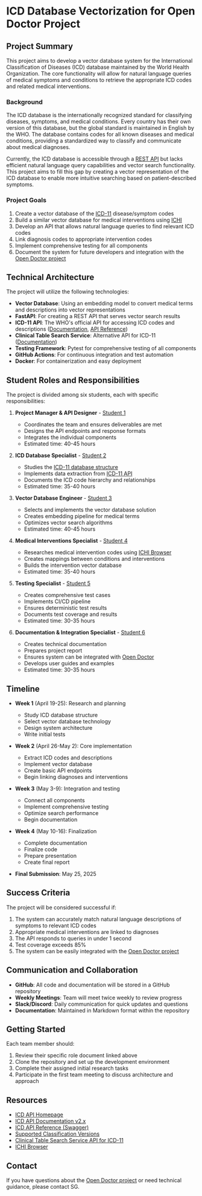 # ICD Database Vectorization for Open Doctor Project

## Project Summary

This project aims to develop a vector database system for the International Classification of Diseases (ICD) database maintained by the World Health Organization. The core functionality will allow for natural language queries of medical symptoms and conditions to retrieve the appropriate ICD codes and related medical interventions.

### Background

The ICD database is the internationally recognized standard for classifying diseases, symptoms, and medical conditions. Every country has their own version of this database, but the global standard is maintained in English by the WHO. The database contains codes for all known diseases and medical conditions, providing a standardized way to classify and communicate about medical diagnoses.

Currently, the ICD database is accessible through a [REST API](https://icd.who.int/icdapi) but lacks efficient natural language query capabilities and vector search functionality. This project aims to fill this gap by creating a vector representation of the ICD database to enable more intuitive searching based on patient-described symptoms.

### Project Goals

1. Create a vector database of the [ICD-11](https://icd.who.int/docs/icd-api/APIDoc-Version2/) disease/symptom codes 
2. Build a similar vector database for medical interventions using [ICHI](https://icd.who.int/dev11/l-ichi/en)
3. Develop an API that allows natural language queries to find relevant ICD codes
4. Link diagnosis codes to appropriate intervention codes
5. Implement comprehensive testing for all components
6. Document the system for future developers and integration with the [Open Doctor project](https://github.com/SEBK4C/OpenDoctor-Spec)

## Technical Architecture

The project will utilize the following technologies:

- **Vector Database**: Using an embedding model to convert medical terms and descriptions into vector representations
- **FastAPI**: For creating a REST API that serves vector search results
- **ICD-11 API**: The WHO's official API for accessing ICD codes and descriptions ([Documentation](https://icd.who.int/docs/icd-api/APIDoc-Version2/), [API Reference](https://icd.who.int/icdapi/docs2/APIDoc-Version2/))
- **Clinical Table Search Service**: Alternative API for ICD-11 ([Documentation](https://clinicaltables.nlm.nih.gov/apidoc/icd11_codes/v3/doc.html))
- **Testing Framework**: Pytest for comprehensive testing of all components
- **GitHub Actions**: For continuous integration and test automation
- **Docker**: For containerization and easy deployment

## Student Roles and Responsibilities

The project is divided among six students, each with specific responsibilities:

1. **Project Manager & API Designer** - [Student 1](./Student1_ProjectManager.md)
   - Coordinates the team and ensures deliverables are met
   - Designs the API endpoints and response formats
   - Integrates the individual components
   - Estimated time: 40-45 hours

2. **ICD Database Specialist** - [Student 2](./Student2_ICDSpecialist.md)
   - Studies the [ICD-11 database structure](https://icd.who.int/docs/icd-api/APIDoc-Version2/)
   - Implements data extraction from [ICD-11 API](https://icd.who.int/icdapi)
   - Documents the ICD code hierarchy and relationships
   - Estimated time: 35-40 hours

3. **Vector Database Engineer** - [Student 3](./Student3_VectorDB.md)
   - Selects and implements the vector database solution
   - Creates embedding pipeline for medical terms
   - Optimizes vector search algorithms
   - Estimated time: 40-45 hours

4. **Medical Interventions Specialist** - [Student 4](./Student4_Interventions.md)
   - Researches medical intervention codes using [ICHI Browser](https://icd.who.int/dev11/l-ichi/en)
   - Creates mappings between conditions and interventions
   - Builds the intervention vector database
   - Estimated time: 35-40 hours

5. **Testing Specialist** - [Student 5](./Student5_Testing.md)
   - Creates comprehensive test cases
   - Implements CI/CD pipeline
   - Ensures deterministic test results
   - Documents test coverage and results
   - Estimated time: 30-35 hours

6. **Documentation & Integration Specialist** - [Student 6](./Student6_Documentation.md)
   - Creates technical documentation
   - Prepares project report
   - Ensures system can be integrated with [Open Doctor](https://github.com/SEBK4C/OpenDoctor-Spec)
   - Develops user guides and examples
   - Estimated time: 30-35 hours

## Timeline

- **Week 1** (April 19-25): Research and planning
  - Study ICD database structure
  - Select vector database technology
  - Design system architecture
  - Write initial tests

- **Week 2** (April 26-May 2): Core implementation
  - Extract ICD codes and descriptions
  - Implement vector database
  - Create basic API endpoints
  - Begin linking diagnoses and interventions

- **Week 3** (May 3-9): Integration and testing
  - Connect all components
  - Implement comprehensive testing
  - Optimize search performance
  - Begin documentation

- **Week 4** (May 10-16): Finalization
  - Complete documentation
  - Finalize code
  - Prepare presentation
  - Create final report

- **Final Submission**: May 25, 2025

## Success Criteria

The project will be considered successful if:

1. The system can accurately match natural language descriptions of symptoms to relevant ICD codes
2. Appropriate medical interventions are linked to diagnoses
3. The API responds to queries in under 1 second
4. Test coverage exceeds 85%
5. The system can be easily integrated with the [Open Doctor project](https://github.com/SEBK4C/OpenDoctor-Spec)

## Communication and Collaboration

- **GitHub**: All code and documentation will be stored in a GitHub repository
- **Weekly Meetings**: Team will meet twice weekly to review progress
- **Slack/Discord**: Daily communication for quick updates and questions
- **Documentation**: Maintained in Markdown format within the repository

## Getting Started

Each team member should:

1. Review their specific role document linked above
2. Clone the repository and set up the development environment
3. Complete their assigned initial research tasks
4. Participate in the first team meeting to discuss architecture and approach

## Resources

- [ICD API Homepage](https://icd.who.int/icdapi)
- [ICD API Documentation v2.x](https://icd.who.int/docs/icd-api/APIDoc-Version2/)
- [ICD API Reference (Swagger)](https://icd.who.int/icdapi/docs2/APIDoc-Version2/)
- [Supported Classification Versions](https://icd.who.int/icdapi/docs2/SupportedClassifications/)
- [Clinical Table Search Service API for ICD-11](https://clinicaltables.nlm.nih.gov/apidoc/icd11_codes/v3/doc.html)
- [ICHI Browser](https://icd.who.int/dev11/l-ichi/en)

## Contact

If you have questions about the [Open Doctor project](https://github.com/SEBK4C/OpenDoctor-Spec) or need technical guidance, please contact SG. 
